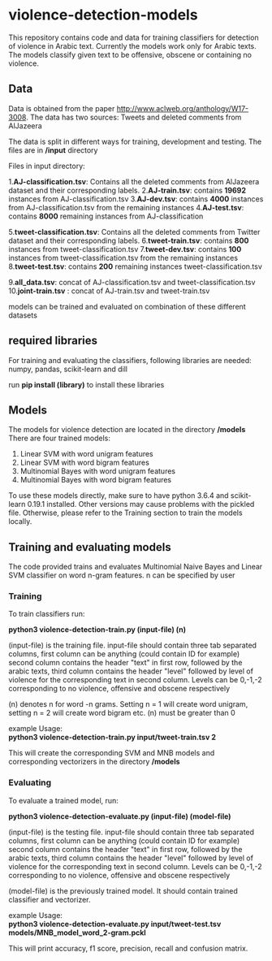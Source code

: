 # violence-detection-models

This repository contains code and data for training classifiers for detection of violence in Arabic text. Currently the models work only for Arabic texts. The models classify given text to be offensive, obscene or containing no violence.

## Data

Data is obtained from the paper http://www.aclweb.org/anthology/W17-3008. The data has two sources: Tweets and deleted comments from AlJazeera

The data is split in different ways for training, development and testing. The files are in **/input** directory

Files in input directory:


1.**AJ-classification.tsv**: Contains all the deleted comments from AlJazeera dataset and their corresponding labels.
2.**AJ-train.tsv**: contains **19692** instances from AJ-classification.tsv
3.**AJ-dev.tsv**: contains **4000** instances from AJ-classification.tsv from the remaining instances
4.**AJ-test.tsv**: contains **8000** remaining instances from AJ-classification

5.**tweet-classification.tsv**: Contains all the deleted comments from Twitter dataset and their corresponding labels.
6.**tweet-train.tsv**: contains **800** instances from tweet-classification.tsv
7.**tweet-dev.tsv**: contains **100** instances from tweet-classification.tsv from the remaining instances
8.**tweet-test.tsv**: contains **200** remaining instances tweet-classification.tsv

9.**all_data.tsv**: concat of AJ-classification.tsv and tweet-classification.tsv
10.**joint-train.tsv** : concat of AJ-train.tsv and tweet-train.tsv

models can be trained and evaluated on combination of these different datasets

## required libraries

For training and evaluating the classifiers, following libraries are needed:
numpy, pandas, scikit-learn and dill

run **pip install (library)** to install these libraries

## Models

The models for violence detection are located in the directory **/models**
There are four trained models: 
1. Linear SVM with word unigram features
2. Linear SVM with word bigram features
3. Multinomial Bayes with word unigram features
4. Multinomial Bayes with word bigram features

To use these models directly, make sure to have python 3.6.4 and scikit-learn 0.19.1 installed. Other versions may cause problems with the pickled file.
Otherwise, please refer to the Training section to train the models locally.

## Training and evaluating models

The code provided trains and evaluates Multinomial Naive Bayes and Linear SVM classifier on word n-gram features. n can be specified by user


### Training

To train classifiers run:

**python3 violence-detection-train.py  (input-file) (n)**

(input-file) is the training file. input-file should contain three tab separated columns, first column can be anything
(could contain ID for example) second column contains the header "text" in first row, followed by the arabic texts, 
third column contains the header "level" followed  by level of violence for the corresponding text in second column.
Levels can be 0,-1,-2 corresponding to no violence, offensive and obscene respectively

(n) denotes n for word -n grams. Setting n = 1 will create word unigram, setting n = 2 will create word bigram etc.
(n) must be greater than 0
    
example Usage:    
**python3 violence-detection-train.py  input/tweet-train.tsv 2**

This will create the corresponding SVM and MNB models and corresponding vectorizers in the directory **/models**


### Evaluating

To evaluate a trained model, run:

**python3 violence-detection-evaluate.py  (input-file) (model-file)**

(input-file) is the testing file. input-file should contain three tab separated columns, first column can be anything
(could contain ID for example) second column contains the header "text" in first row, followed by the arabic texts, 
third column contains the header "level" followed  by level of violence for the corresponding text in second column.
Levels can be 0,-1,-2 corresponding to no violence, offensive and obscene respectively


(model-file) is the previously trained model. It should contain trained classifier and vectorizer.
    
example Usage:    
**python3 violence-detection-evaluate.py  input/tweet-test.tsv models/MNB_model_word_2-gram.pckl**

This will print accuracy, f1 score, precision, recall and confusion matrix.

